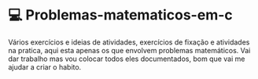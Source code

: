 # :computer: Problemas-matematicos-em-c
Vários exercícios e ideias de atividades, exercícios de fixação e atividades na pratica, aqui esta apenas os que envolvem problemas matemáticos. Vai dar trabalho mas vou colocar todos eles documentados, bom que vai me ajudar a criar o habito.

